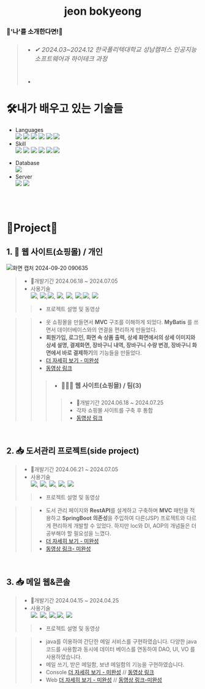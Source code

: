 <!-- <img src="https://capsule-render.vercel.app/api?type=Waving&color=auto&height=200&section=header&text=나아가는%20전보경입니다!&fontSize=50" /> -->
<h1 align="center">jeon bokyeong</h1> 
<h3>  🙌'나'를 소개한다면!🙌  <h3/>

> - <h6> ✔ 2024.03~2024.12 한국폴리텍대학교 성남캠퍼스 인공지능소프트웨어과 하이테크 과정 <h6/>
> -
<!-- <div align="center">
<details>
<summary>
  <img src="https://raw.githubusercontent.com/Tarikul-Islam-Anik/Animated-Fluent-Emojis/master/Emojis/Hand%20gestures/Eyes.png" alt="Eyes" width="2%" /> 백준 
</summary>
  <h3>백준...</h3>
<img align='center' src="http://mazassumnida.wtf/api/v2/generate_badge?boj=jb_0162"> </div>
<h6></h6>

<!-- ✔ JAVA, mybatis, Spring, HTML, CSS, JavaScript, python, Anaconda, jupyter notebook, Oracle <br>&nbsp&nbsp ,AWS, Apache Tomcat을 사용해본 경험이 있습니다. -->

</details>
</div> 


# 🛠️내가 배우고 있는 기술들
 - Languages <br>
  <a href="" target="_blank"><img src="https://img.shields.io/badge/Java-7F2B7B?style=flat&logo=java&logoColor=001E59"/></a>
  <a href="" target="_blank"><img src="https://img.shields.io/badge/SQL-FF282D?style=flat&logo=java&logoColor=001E59"/></a>
  <a href="" target="_blank"><img src="https://img.shields.io/badge/HTML-F98309?style=flat&logo=html5&logoColor=001E59"/></a>
  <a href="" target="_blank"><img src="https://img.shields.io/badge/CSS-C925D1?style=flat&logo=css3&logoColor=001E59"/></a>
  <a href="" target="_blank"><img src="https://img.shields.io/badge/JavaScript-F0AD4E?style=flat&logo=javascript&logoColor=001E59"/></a>
  <a href="" target="_blank"><img src="https://img.shields.io/badge/Python-13ADC7?style=flat&logo=python&logoColor=001E59"/></a>
 - Skill <br>
   <a href="" target="_blank"><img src="https://img.shields.io/badge/MyBatis-646CFF?style=flat&logo=java&logoColor=001E59"/></a>
   <a href="" target="_blank"><img src="https://img.shields.io/badge/SpringBoot-527FFF?\style=flat&logo=springboot&logoColor=001E59"/></a>
   <a href="" target="_blank"><img src="https://img.shields.io/badge/Servlet-221E68?style=flat&logo=java&logoColor=001E59"/></a>
   <a href="" target="_blank"><img src="https://img.shields.io/badge/JSP-ECD53F?style=flat&logo=java&logoColor=001E59"/></a>
   <a href="" target="_blank"><img src="https://img.shields.io/badge/tensorflow-FF6F00?style=flat&logo=tensorflow&logoColor=001E59"/></a>
   <a href="" target="_blank"><img src="https://img.shields.io/badge/mediapipe-0097A7?style=flat&logo=mediapipe&logoColor=001E59"/></a>
   
 <!-- <a href="" target="_blank"><img src="https://img.shields.io/badge/JSS-F7DF1E?style=flat&logo=jss&logoColor=000000"/></a>
  <a href="" target="_blank"><img src="https://img.shields.io/badge/spring-527FFF?\style=flat&logo=spring&logoColor=001E59"/></a>
  <a href="" target="_blank"><img src="https://img.shields.io/badge/anaconda-44A833?style=flat&logo=anaconda&logoColor=001E59"/></a>
  <a href="" target="_blank"><img src="https://img.shields.io/badge/jupyter-8DC63F?style=flat&logo=jupyter&logoColor=001E59"/></a>
  <br> -->
- Database <br>
  <a href="" target="_blank"><img src="https://img.shields.io/badge/oracle-F80000?style=flat&logo=oracle&logoColor=001E59"/></a>
- Server <br>
  <a href="" target="_blank"><img src="https://img.shields.io/badge/Amazon EC2-FF9900?style=flat&logo=amazonec2&logoColor=001E59"/></a>
  <a href="" target="_blank"><img src="https://img.shields.io/badge/Apache Tomcat-F8DC75?style=flat&logo=apachetomcat&logoColor=001E59"/></a> 
 <!-- <a href="" target="_blank"><img src="https://img.shields.io/badge/amazonwebservices-232F3E?style=flat&logo=amazonwebservices&logoColor=FFFFFF"/></a>
  <a href="" target="_blank"><img src="https://img.shields.io/badge/apachetomcat-F8DC75?style=flat&logo=apachetomcat&logoColor=001E59"/></a> -->


<h6></h6>

<br/>

# 📜Project📜



<!-- <img > -->
## 1. 👔 웹 사이트(쇼핑몰) / 개인
![화면 캡처 2024-09-20 090635](https://github.com/user-attachments/assets/5b15da9b-e05a-4fe6-9bd4-b7c117c3851d)
> - 📅개발기간 2024.06.18 ~ 2024.07.05
> -  사용기술<br>
   <a href="" target="_blank"><img src="https://img.shields.io/badge/Java-7F2B7B?style=flat&logo=java&logoColor=001E59"/></a>, <a href="" target="_blank"><img src="https://img.shields.io/badge/MyBatis-646CFF?style=flat&logo=java&logoColor=001E59"/></a>,<a href="" target="_blank"><img src="https://img.shields.io/badge/JSP-ECD53F?style=flat&logo=java&logoColor=001E59"/></a>,  <a href="" target="_blank"><img src="https://img.shields.io/badge/Servlet-221E68?style=flat&logo=java&logoColor=001E59"/></a>, <a href="" target="_blank"><img src="https://img.shields.io/badge/Oracle-F80000?style=flat&logo=oracle&logoColor=001E59"/></a>, <a href="" target="_blank"><img src="https://img.shields.io/badge/html-F98309?style=flat&logo=html5&logoColor=001E59"/></a>,<a href="" target="_blank"><img src="https://img.shields.io/badge/css-C925D1?style=flat&logo=css3&logoColor=001E59"/></a>, <a href="" target="_blank"><img src="https://img.shields.io/badge/JavaScript-F0AD4E?style=flat&logo=javascript&logoColor=001E59"/></a>
>> - 프로젝트 설명 및 동영상
<!-- >>> - ![화면 캡처 2024-09-20 090755](https://github.com/user-attachments/assets/944dcfd6-c277-4583-b19f-e02fcbd061fe)
>>> - ![화면 캡처 2024-09-20 090819](https://github.com/user-attachments/assets/a41015a8-013a-4049-8641-51e7e04c734b) -->
>> - 옷 쇼핑몰을 만들면서 **MVC** 구조를 이해하게 되었다. **MyBatis** 를 쓰면서 데이터베이스와의 연결을 편리하게 만들었다.
>> - **회원가입, 로그인, 화면 속 상품 출력, 상세 화면에서의 상세 이미지와 상세 설명, 결제화면, 장바구니 내역, 장바구니 수량 변경, 장바구니 화면에서 바로 결제하기**의 기능들을 만들었다.
>> - [더 자세히 보기 - 미완성](https://github.com/jeon87946/SHOPPINGMALL.git)
>> - [동영상 링크](https://drive.google.com/file/d/1w3CkVoHhChqBzOIz0awIcPkH_EdFy90-/view?usp=sharing)
>>> - <h3> 👔👔👔 웹 사이트(쇼핑몰) / 팀(3) <h3/>
>>>> - 📅개발기간 2024.06.18 ~ 2024.07.25
>>>> - 각자 쇼핑몰 사이트를 구축 후 통합
>>>> - [동영상 링크](https://drive.google.com/file/d/1fH8QWMAFSVyaKz5QXdvDUnNcYW0MWltf/view?usp=sharing)
<br/>

## 2. 📥 도서관리 프로젝트(side project)
> - 📅개발기간 2024.06.21 ~ 2024.07.05
> - 사용기술<br>
<a href="" target="_blank"><img src="https://img.shields.io/badge/Java-7F2B7B?style=flat&logo=java&logoColor=001E59"/></a>, <a href="" target="_blank"><img src="https://img.shields.io/badge/Oracle-F80000?style=flat&logo=oracle&logoColor=001E59"/></a>, <a href="" target="_blank"><img src="https://img.shields.io/badge/SpringBoot-527FFF?\style=flat&logo=springboot&logoColor=001E59"/></a>,  <a href="" target="_blank"><img src="https://img.shields.io/badge/JPA-FE5F50?style=flat&logo=java&logoColor=001E59"/></a>,  <a href="" target="_blank"><img src="https://img.shields.io/badge/thymeleaf-68BC71?style=flat&logo=java&logoColor=001E59"/></a>
>> - 프로젝트 설명 및 동영상

>> - 도서 관리 페이지와 **RestAPI**를 설계하고 구축하며 **MVC** 패턴을 적용하고 **SpringBoot 의존성**을 주입하여 다른(JSP) 프로젝트와 다르게 편리하게 개발할 수 있었다.
하지만 loc와 DI, AOP의 개념들은 더 공부해야 할 필요성을 느꼈다.
>> - [더 자세히 보기 - 미완성]()
>> - [동영상 링크- 미완성]()


<br/>

## 3. 📥 메일 웹&콘솔
> - 📅개발기간 2024.04.15 ~ 2024.04.25
> -  사용기술<br>
<a href="" target="_blank"><img src="https://img.shields.io/badge/Java-7F2B7B?style=flat&logo=java&logoColor=001E59"/></a>. <a href="" target="_blank"><img src="https://img.shields.io/badge/oracle-F80000?style=flat&logo=oracle&logoColor=001E59"/></a>, <a href="" target="_blank"><img src="https://img.shields.io/badge/html5-F98309?style=flat&logo=html&logoColor=001E59"/></a>,<a href="" target="_blank"><img src="https://img.shields.io/badge/css3-C925D1?style=flat&logo=css&logoColor=001E59"/></a>, <a href="" target="_blank"><img src="https://img.shields.io/badge/JavaScript-F0AD4E?style=flat&logo=javascript&logoColor=001E59"/></a>
>> - 프로젝트 설명 및 동영상
 
>> - java를 이용하여 간단한 메일 서비스를 구현하였습니다. 다양한 java 코드를 사용함과 동시에 데이터 베이스를 연동하여 DAO, UI, VO 를 사용하였습니다.
>> - 메일 쓰기, 받은 메일함, 보낸 메일함의 기능을 구현하였습니다.
>> - Console [더 자세히 보기 - 미완성](https://github.com/jeon87946/MailConsole.git)  //  [동영상 링크](https://drive.google.com/file/d/1inTi1f-iN3T8XNY-ZPoXj8tGhjHBpvVH/view?usp=sharing)
>> - Web [더 자세히 보기 - 미완성](https://github.com/jeon87946/Javaweb-Mail.git)  //  [동영상 링크-미완성]()
<!--
**jeon87946/jeon87946** is a ✨ _special_ ✨ repository because its `README.md` (this file) appears on your GitHub profile.

Here are some ideas to get you started:

- 🔭 I’m currently working on ...
- 🌱 I’m currently learning ...
- 👯 I’m looking to collaborate on ...
- 🤔 I’m looking for help with ...
- 💬 Ask me about ...
- 📫 How to reach me: ...
- 😄 Pronouns: ...
- ⚡ Fun fact: ...
-->

